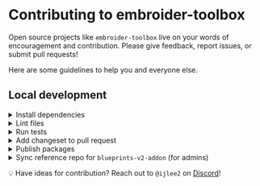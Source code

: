 # Contributing to embroider-toolbox

Open source projects like `embroider-toolbox` live on your words of encouragement and contribution. Please give feedback, report issues, or submit pull requests!

Here are some guidelines to help you and everyone else.


## Local development

<details>

<summary>Install dependencies</summary>

1. Fork and clone this repo.

    ```sh
    git clone git@github.com:<your-github-handle>/embroider-toolbox.git
    ```

1. Change directory.

    ```sh
    cd embroider-toolbox
    ```

1. Use [`pnpm`](https://pnpm.io/installation) to install dependencies.

    ```sh
    pnpm install
    ```

</details>


<details>

<summary>Lint files</summary>

1. When you write code, please check that it meets the linting rules.

    ```sh
    # From the workspace root
    pnpm lint
    ```

1. You can run `lint:fix` to automatically fix linting errors.

    ```sh
    # From the workspace root
    pnpm lint:fix
    ```

</details>


<details>

<summary>Run tests</summary>

1. When you write code, please check that all tests continue to pass.

    ```sh
    # From the workspace root
    pnpm test
    ```

</details>


<details>

<summary>Add changeset to pull request</code></summary>

1. To record how a pull request affects packages, you will want to add a changeset.

    The changeset provides a summary of the code change. It also describes how package versions should be updated (major, minor, or patch) as a result of the code change.

    ```sh
    # From the workspace root
    pnpm changeset
    ```

</details>


<details>

<summary>Publish packages</summary>

1. Generate a [personal access token](https://github.com/settings/tokens/) in GitHub. This token will be used to retrieve pull request information.

1. Run the `release:prepare` script. This removes changesets, updates package versions, and updates `CHANGELOG`s.

    ```sh
    # From the workspace root
    GITHUB_TOKEN=<YOUR_PERSONAL_ACCESS_TOKEN> pnpm release:prepare
    ```

    Note, `release:prepare` also updated the workspace root's version (e.g. from `0.1.1` to `0.1.2`). We will use it to name the tag that will be published.

1. Review the file changes. Commit them in a branch, then open a pull request to merge the changes to the `main` branch.

    ```sh
    # From the workspace root
    git checkout -b tag-0.1.2
    git add .
    git commit -m "Tagged 0.1.2"
    git push origin tag-0.1.2
    ```

1. [Create a tag](https://github.com/ijlee2/embroider-toolbox/releases/new) and provide release notes. The tag name should match the workspace root's version (e.g. `0.1.2`).

1. Publish the packages.

    ```sh
    # From the workspace root
    pnpm release:publish
    ```

</details>

<details>

<summary>Sync reference repo for <code>blueprints-v2-addon</code> (for admins)</summary>

1. Run the following commands in the `blueprints-v2-addon-output` repo.

    ```sh
    # Reset project
    git rm -r .

    # Downstream files
    git clone --no-checkout git@github.com:ijlee2/embroider-toolbox.git temp
    cd temp
    git sparse-checkout set packages/blueprints-v2-addon
    git checkout
    cd ..

    # Move files
    mv temp/packages/blueprints-v2-addon/* .
    mv temp/packages/blueprints-v2-addon/.* .
    rm -rf temp

    # Reset CHANGELOG
    echo "# blueprints-v2-addon" > CHANGELOG.md
    ```

</details>


💡 Have ideas for contribution? Reach out to `@ijlee2` on [Discord](https://discord.com/invite/emberjs)!
